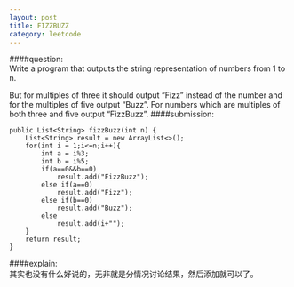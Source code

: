 ```yaml
---
layout: post
title: FIZZBUZZ
category: leetcode
---
```

####question:  
Write a program that outputs the string representation of numbers from 1 to n.

But for multiples of three it should output “Fizz” instead of the number and for the multiples of five output “Buzz”. For numbers which are multiples of both three and five output “FizzBuzz”.
####submission:  

    public List<String> fizzBuzz(int n) {
        List<String> result = new ArrayList<>();
        for(int i = 1;i<=n;i++){
            int a = i%3;
            int b = i%5;
            if(a==0&&b==0)
                result.add("FizzBuzz");
            else if(a==0)
                result.add("Fizz");
            else if(b==0)
                result.add("Buzz");
            else
                result.add(i+"");
        }
        return result;
    }

####explain:  
其实也没有什么好说的，无非就是分情况讨论结果，然后添加就可以了。
